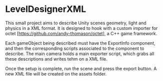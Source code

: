 # LevelDesignerXML

This small project aims to describe Unity scenes geometry, light and physics in a XML format.
It is designed to hook with a custom importer for octet [https://github.com/andy-thomason/octet], a C++ game framework.

Each gameObject being described must have the ExportInfo component, and then the corresponding scripts associated to the component to describe.
The main camera holds a main exporter script, which grabs all these descriptions and writes tehm on a XML file.

Once the setup is complete, run the scene and press the export button. A new XML file will be created on the assets folder.
